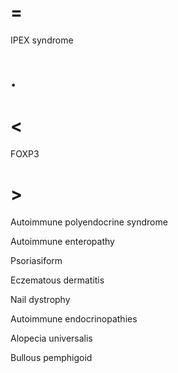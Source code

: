 # =

IPEX syndrome

# .

# <

FOXP3

# >

Autoimmune polyendocrine syndrome

Autoimmune enteropathy

Psoriasiform

Eczematous dermatitis

Nail dystrophy

Autoimmune endocrinopathies

Alopecia universalis

Bullous pemphigoid
